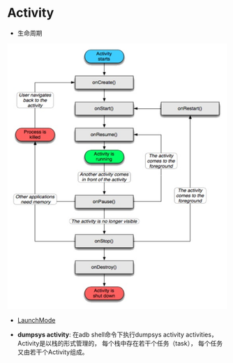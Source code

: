Activity
==========================

- 生命周期

![image](activity.jpg)

- [LaunchMode](launchmode.md)


- **dumpsys activity**: 在adb shell命令下执行dumpsys activity activities，Activity是以栈的形式管理的， 每个栈中存在若干个任务（task）， 每个任务又由若干个Activity组成。